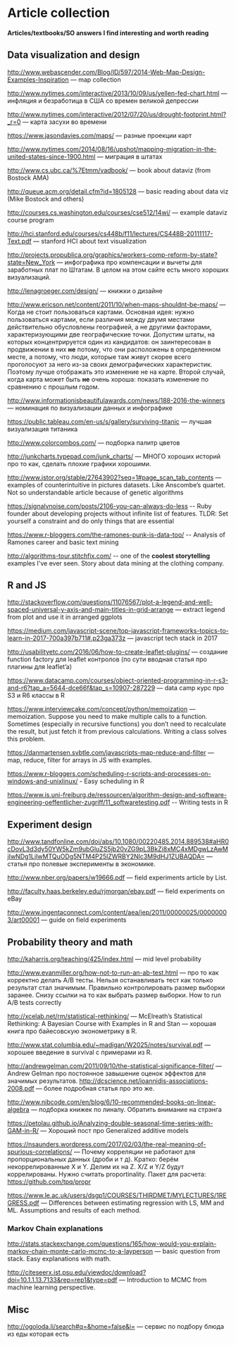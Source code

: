 # Article collection

#### Articles/textbooks/SO answers I find interesting and worth reading

## Data visualization and design


http://www.webascender.com/Blog/ID/597/2014-Web-Map-Design-Examples-Inspiration — map collection

http://www.nytimes.com/interactive/2013/10/09/us/yellen-fed-chart.html — инфляция и безработица в США со времен великой депрессии

http://www.nytimes.com/interactive/2012/07/20/us/drought-footprint.html?_r=0 — карта засухи во времени

https://www.jasondavies.com/maps/ — разные проекции карт

http://www.nytimes.com/2014/08/16/upshot/mapping-migration-in-the-united-states-since-1900.html — миграция в штатах

http://www.cs.ubc.ca/%7Etmm/vadbook/ — book about dataviz (from Bostock AMA)

http://queue.acm.org/detail.cfm?id=1805128 — basic reading about data viz (Mike Bostock and others)

http://courses.cs.washington.edu/courses/cse512/14wi/ — example dataviz course program

http://hci.stanford.edu/courses/cs448b/f11/lectures/CS448B-20111117-Text.pdf — stanford HCI about text visualization

http://projects.propublica.org/graphics/workers-comp-reform-by-state?state=New_York — инфографика про компенсации и вычеты для заработных плат по Штатам. В целом на этом сайте есть много хороших визуализаций.

http://lenagroeger.com/design/ — книжки о дизайне

http://www.ericson.net/content/2011/10/when-maps-shouldnt-be-maps/ — Когда не стоит пользоваться картами. Основная идея: нужно пользоваться картами, если различия между двумя местами действительно обусловлены географией, а не другими факторами, характеризующими две географические точки. Допустим штаты, на которых концентрируется один из кандидатов: он заинтересован в продвижении в них __не__ потому, что они расположены в определенном месте, а потому, что люди, которые там живут скорее всего проголосуют за него из-за своих демографических характеристик. Поэтому лучше отображать это изменение не на карте. Второй случай, когда карта может быть __не__ очень хороша: показать изменение по сравнению с прошлым годом.

http://www.informationisbeautifulawards.com/news/188-2016-the-winners — номинация по визуализации данных и инфографике

https://public.tableau.com/en-us/s/gallery/surviving-titanic — лучшая визуализация титаника

http://www.colorcombos.com/ — подборка палитр цветов

http://junkcharts.typepad.com/junk_charts/ — МНОГО хороших историй про то как, сделать плохие графики хорошими.

http://www.jstor.org/stable/27643902?seq=1#page_scan_tab_contents — examples of counterintuitive in pictures datasets. Like Anscombe’s quartet. Not so understandable article because of genetic algorithms

https://signalvnoise.com/posts/2106-you-can-always-do-less -- Ruby founder about developing projects without infinite list of features. TLDR: Set yourself a constraint and do only things that are essential

https://www.r-bloggers.com/the-ramones-punk-is-data-too/ -- Analysis of Ramones career and basic text mining

http://algorithms-tour.stitchfix.com/ -- one of the __coolest storytelling__ examples I've ever seen. Story about data mining at the clothing company.


## R and JS


http://stackoverflow.com/questions/11076567/plot-a-legend-and-well-spaced-universal-y-axis-and-main-titles-in-grid-arrange — extract legend from plot and use it in arranged ggplots

https://medium.com/javascript-scene/top-javascript-frameworks-topics-to-learn-in-2017-700a397b711#.p23ga373z — javascript tech stack in 2017

http://usabilityetc.com/2016/06/how-to-create-leaflet-plugins/ — создание function factory для leaflet контролов (по сути вводная статья про плагины для leaflet’a)

https://www.datacamp.com/courses/object-oriented-programming-in-r-s3-and-r6?tap_a=5644-dce66f&tap_s=10907-287229 — data camp курс про S3 и R6 классы в R

https://www.interviewcake.com/concept/python/memoization — memoization. Suppose you need to make multiple calls to a function. Sometimes (especially in recursive functions) you don’t need to recalculate the result, but just fetch it from previous calculations. Writing a class solves this problem.

https://danmartensen.svbtle.com/javascripts-map-reduce-and-filter — map, reduce, filter for arrays in JS with examples.

https://www.r-bloggers.com/scheduling-r-scripts-and-processes-on-windows-and-unixlinux/ - Easy scheduling in R

https://www.is.uni-freiburg.de/ressourcen/algorithm-design-and-software-engineering-oeffentlicher-zugriff/11_softwaretesting.pdf -- Writing tests in R


## Experiment design


http://www.tandfonline.com/doi/abs/10.1080/00220485.2014.889538#aHR0cDovL3d3dy50YW5kZm9ubGluZS5jb20vZG9pL3BkZi8xMC4xMDgwLzAwMjIwNDg1LjIwMTQuODg5NTM4P25lZWRBY2Nlc3M9dHJ1ZUBAQDA= — статья про полевые эксперименты в экономике.

http://www.nber.org/papers/w19666.pdf — field experiments article by List.

http://faculty.haas.berkeley.edu/rjmorgan/ebay.pdf — field experiments on eBay

http://www.ingentaconnect.com/content/aea/jep/2011/00000025/00000003/art00001 — guide on field experiments


## Probability theory and math


http://kaharris.org/teaching/425/index.html — mid level probability

http://www.evanmiller.org/how-not-to-run-an-ab-test.html — про то как корректно делать A/B тесты. Нельзя останавливать тест как только результат стал значимым. Правильно контролировать размер выборки заранее. Снизу ссылки на то как выбрать размер выборки. How to run A/B tests correctly

http://xcelab.net/rm/statistical-rethinking/ — McElreath’s Statistical Rethinking: A Bayesian Course with Examples in R and Stan — хорошая книга про байесовскую эконометрику в R.

http://www.stat.columbia.edu/~madigan/W2025/notes/survival.pdf — хорошее введение в survival с примерами из R. 

http://andrewgelman.com/2011/09/10/the-statistical-significance-filter/ — Andrew Gelman про постоянное завышение оценок эффектов для значимых результатов. http://dcscience.net/ioannidis-associations-2008.pdf — более подробная статья про это же.

http://www.nibcode.com/en/blog/6/10-recommended-books-on-linear-algebra — подборка книжек по линалу. Обратить внимание на стрэнга

https://petolau.github.io/Analyzing-double-seasonal-time-series-with-GAM-in-R/ — Хороший пост про Generalized additive models

https://nsaunders.wordpress.com/2017/02/03/the-real-meaning-of-spurious-correlations/ — Почему корреляции не работают для пропорциональных данных (дроби и т д). Кратко: берём некоррелированные X и Y. Делим их на Z. X/Z и Y/Z будут коррелированы. Нужно считать proportinality. Пакет для расчета: https://github.com/tpq/propr

https://www.le.ac.uk/users/dsgp1/COURSES/THIRDMET/MYLECTURES/1REGRESS.pdf — Differences between estimating regression with LS, MM and ML. Assumptions and results of each method.


### Markov Chain explanations


http://stats.stackexchange.com/questions/165/how-would-you-explain-markov-chain-monte-carlo-mcmc-to-a-layperson — basic question from stack. Easy explanations with math.

http://citeseerx.ist.psu.edu/viewdoc/download?doi=10.1.1.13.7133&rep=rep1&type=pdf — Introduction to MCMC from machine learning perspective.


## Misc


http://ogoloda.li/search#q=&home=false&i= — сервис по подбору блюда из еды которая есть
